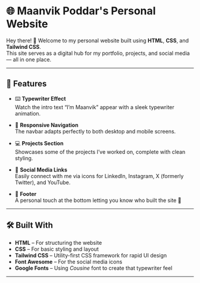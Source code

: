 # 🌐 Maanvik Poddar's Personal Website

Hey there! 👋 Welcome to my personal website built using **HTML**, **CSS**, and **Tailwind CSS**.  
This site serves as a digital hub for my portfolio, projects, and social media — all in one place.

---

## 🚀 Features

- ⌨️ **Typewriter Effect**  
  Watch the intro text “I’m Maanvik” appear with a sleek typewriter animation.

- 📱 **Responsive Navigation**  
  The navbar adapts perfectly to both desktop and mobile screens.

- 💻 **Projects Section**  
  Showcases some of the projects I’ve worked on, complete with clean styling.

- 💬 **Social Media Links**  
  Easily connect with me via icons for LinkedIn, Instagram, X (formerly Twitter), and YouTube.

- 🦶 **Footer**  
  A personal touch at the bottom letting you know who built the site 💜

---

## 🛠️ Built With

- **HTML** – For structuring the website  
- **CSS** – For basic styling and layout  
- **Tailwind CSS** – Utility-first CSS framework for rapid UI design  
- **Font Awesome** – For the social media icons  
- **Google Fonts** – Using *Cousine* font to create that typewriter feel

---